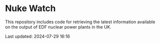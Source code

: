 # Nuke Watch

This repository includes code for retrieving the latest information available on the output of EDF nuclear power plants in the UK.

Last updated: 2024-07-29 16:16